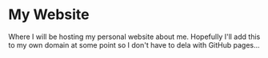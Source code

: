 # My Website
Where I will be hosting my personal website about me.
Hopefully I'll add this to my own domain at some point so I don't have to dela with GitHub pages...
